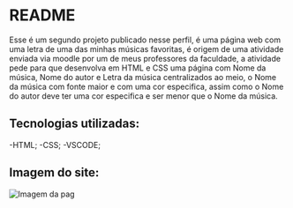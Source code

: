 # README
Esse é um segundo projeto publicado nesse perfil, é uma página web com uma letra de uma das minhas músicas favoritas, é origem de uma atividade enviada via moodle por um de meus professores da faculdade, a atividade pede para que desenvolva em HTML e CSS uma página com Nome da música, Nome do autor e Letra da música centralizados ao meio, o Nome da música com fonte maior e com uma cor especifica, assim como o Nome do autor deve ter uma cor especifica e ser menor que o Nome da música.

## Tecnologias utilizadas:
-HTML;
-CSS;
-VSCODE;

## Imagem do site:
![Imagem da pag](https://user-images.githubusercontent.com/125405624/221294416-8f57fbeb-bebb-427d-8948-2598b075f6d6.jpg)
